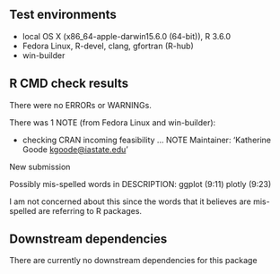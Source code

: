 ## Test environments
* local OS X (x86_64-apple-darwin15.6.0 (64-bit)), R 3.6.0
* Fedora Linux, R-devel, clang, gfortran (R-hub)
* win-builder

## R CMD check results
There were no ERRORs or WARNINGs. 

There was 1 NOTE (from Fedora Linux and win-builder):

* checking CRAN incoming feasibility ... NOTE
Maintainer: ‘Katherine Goode <kgoode@iastate.edu>’

New submission

Possibly mis-spelled words in DESCRIPTION:
  ggplot (9:11)
  plotly (9:23)

I am not concerned about this since the words that it believes are mis-spelled are referring to R packages.

## Downstream dependencies
There are currently no downstream dependencies for this package